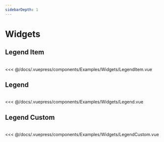 ```yaml
---
sidebarDepth: 1
---
```

# Widgets

## Legend Item

<br>

<Examples-Widgets-LegendItem />

<SourceCode>
<<< @/docs/.vuepress/components/Examples/Widgets/LegendItem.vue
</SourceCode>

## Legend

<br>

<Examples-Widgets-Legend />

<SourceCode>
<<< @/docs/.vuepress/components/Examples/Widgets/Legend.vue
</SourceCode>

## Legend Custom

<br>

<Examples-Widgets-LegendCustom />

<SourceCode>
<<< @/docs/.vuepress/components/Examples/Widgets/LegendCustom.vue
</SourceCode>

